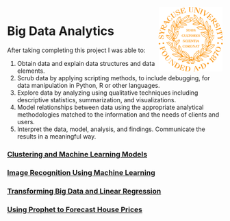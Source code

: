 <img align="right" width="150" height="150" src="https://github.com/dcaley5005/Data_Science/blob/main/Syracuse/Applied%20Data%20Science%20Portfolio/syracuse_logo.png">

# Big Data Analytics

After taking completing this project I was able to:
1. Obtain data and explain data structures and data elements.
2. Scrub data by applying scripting methods, to include debugging, for data manipulation in Python, R or other languages.
3. Explore data by analyzing using qualitative techniques including descriptive statistics, summarization, and visualizations.
4. Model relationships between data using the appropriate analytical methodologies matched to the information and the needs of clients and users.
5. Interpret the data, model, analysis, and findings. Communicate the results in a meaningful way.

### [Clustering and Machine Learning Models](https://github.com/dcaley5005/Data_Science/blob/main/Syracuse/Applied%20Data%20Science%20Portfolio/IST%20718%20-%20Big%20Data%20Analytics/Clustering%20and%20Maching%20Learning%20Models/Customer%20Behavior%20Machine%20Learning%20Model.pdf)
### [Image Recognition Using Machine Learning](https://github.com/dcaley5005/Data_Science/blob/main/Syracuse/Applied%20Data%20Science%20Portfolio/IST%20718%20-%20Big%20Data%20Analytics/Image%20Recognition%20Using%20Machine%20Learning/IST_718_Dan_Caley_Lab9.pdf)
### [Transforming Big Data and Linear Regression](https://github.com/dcaley5005/Data_Science/blob/main/Syracuse/Applied%20Data%20Science%20Portfolio/IST%20718%20-%20Big%20Data%20Analytics/Transforming%20Big%20Data%20and%20Linear%20Regression/IST_718_Dan_Caley_Lab_1.ipynb)
### [Using Prophet to Forecast House Prices](https://github.com/dcaley5005/Data_Science/blob/main/Syracuse/Applied%20Data%20Science%20Portfolio/IST%20718%20-%20Big%20Data%20Analytics/Using%20Prophet%20to%20Forecast%20House%20Prices/IST_718_Dan_Caley_Lab_2.pdf)
